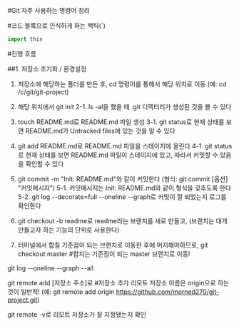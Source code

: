 #Git 자주 사용하는 명령어 정리



#코드 블록으로 인식하게 하는 백틱(`)
```python
import this
```


#진행 흐름

##1. 저장소 초기화 / 환경설정

01. 저장소에 해당하는 폴더를 만든 후, cd 명령어를 통해서 해당 위치로 이동
(예: cd /c/git/git-project)

02. 해당 위치에서 git init
2-1. ls -al을 했을 때 .git 디렉터리가 생성된 것을 볼 수 있다

3. touch README.md로 README.md 파일 생성
3-1. git status로 현재 상태를 보면 README.md가 Untracked files에 있는 것을 알 수 있다

4. git add README.md로 README.md 파일을 스테이지에 올린다
4-1. git status로 현재 상태를 보면 README.md 파일이 스테이지에 있고, 따라서 커밋할 수 있음을 확인할 수 있다

5. git commit -m "Init: README.md"와 같이 커밋한다
(형식: git commit [옵션] "커밋메시지")
5-1. 커밋메시지는 Init: README.md와 같이 형식을 갖추도록 한다
5-2. git log --decorate=full --oneline --graph로 커밋이 잘 되었는지 로그를 확인한다

6. git checkout -b readme로 readme라는 브랜치를 새로 만들고, 
(브랜치는 대개 만들고자 하는 기능의 단위로 사용한다)



8. 터미널에서 합칠 기준점이 되는 브랜치로 이동한 후에 머지해야하므로,
git checkout master #합치는 기준점이 되는 master 브랜치로 이동!

git log --oneline --graph --all

git remote add [저장소 주소]로 #저장소 추가
리모트 저장소 이름은 origin으로 하는 것이 일반적!
(예: git remote add origin https://github.com/morned270/git-project.git)

git remote -v로 리모트 저장소가 잘 지정됐는지 확인